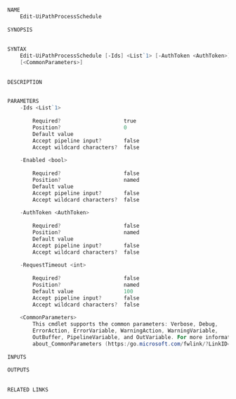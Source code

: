 ﻿```PowerShell

NAME
    Edit-UiPathProcessSchedule
    
SYNOPSIS
    
    
SYNTAX
    Edit-UiPathProcessSchedule [-Ids] <List`1> [-AuthToken <AuthToken>] [-Enabled <bool>] [-RequestTimeout <int>] 
    [<CommonParameters>]
    
    
DESCRIPTION
    

PARAMETERS
    -Ids <List`1>
        
        Required?                    true
        Position?                    0
        Default value                
        Accept pipeline input?       false
        Accept wildcard characters?  false
        
    -Enabled <bool>
        
        Required?                    false
        Position?                    named
        Default value                
        Accept pipeline input?       false
        Accept wildcard characters?  false
        
    -AuthToken <AuthToken>
        
        Required?                    false
        Position?                    named
        Default value                
        Accept pipeline input?       false
        Accept wildcard characters?  false
        
    -RequestTimeout <int>
        
        Required?                    false
        Position?                    named
        Default value                100
        Accept pipeline input?       false
        Accept wildcard characters?  false
        
    <CommonParameters>
        This cmdlet supports the common parameters: Verbose, Debug,
        ErrorAction, ErrorVariable, WarningAction, WarningVariable,
        OutBuffer, PipelineVariable, and OutVariable. For more information, see 
        about_CommonParameters (https:/go.microsoft.com/fwlink/?LinkID=113216). 
    
INPUTS
    
OUTPUTS
    
    
RELATED LINKS



```
